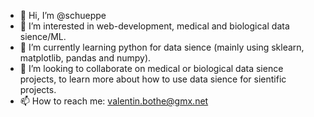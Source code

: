 - 👋 Hi, I’m @schueppe
- 👀 I’m interested in web-development, medical and biological data sience/ML.
- 🌱 I’m currently learning python for data sience (mainly using sklearn, matplotlib, pandas and numpy).
- 💞️ I’m looking to collaborate on medical or biological data sience projects, to learn more about how to use data sience for sientific projects.
- 📫 How to reach me: valentin.bothe@gmx.net

<!---
schueppe/schueppe is a ✨ special ✨ repository because its `README.md` (this file) appears on your GitHub profile.
You can click the Preview link to take a look at your changes.
--->
